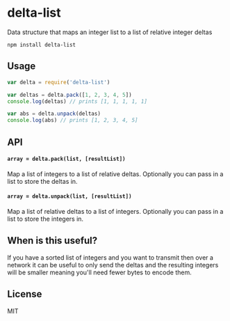 # delta-list

Data structure that maps an integer list to a list of relative integer deltas

```
npm install delta-list
```

## Usage

``` js
var delta = require('delta-list')

var deltas = delta.pack([1, 2, 3, 4, 5])
console.log(deltas) // prints [1, 1, 1, 1, 1]

var abs = delta.unpack(deltas)
console.log(abs) // prints [1, 2, 3, 4, 5]
```

## API

#### `array = delta.pack(list, [resultList])`

Map a list of integers to a list of relative deltas.
Optionally you can pass in a list to store the deltas in.

#### `array = delta.unpack(list, [resultList])`

Map a list of relative deltas to a list of integers.
Optionally you can pass in a list to store the integers in.

## When is this useful?

If you have a sorted list of integers and you want to transmit then over a network
it can be useful to only send the deltas and the resulting integers will be smaller
meaning you'll need fewer bytes to encode them.

## License

MIT
